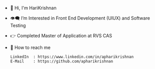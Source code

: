- 👋 Hi, I'm HariKrishnan
- 👁‍🗨 I’m Interested in Front End Development (UIUX) and Software Testing
- 👉 Completed Master of Application at RVS CAS
- 📢 How to reach me
     
      LinkedIn  : https://www.linkedin.com/in/apharikrishnan
      E-Mail    : https://github.com/apharikrishnan

                
